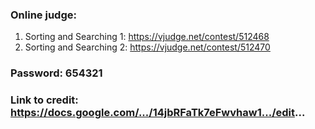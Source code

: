 ### Online judge: 
1. Sorting and Searching 1: https://vjudge.net/contest/512468
2. Sorting and Searching 2: https://vjudge.net/contest/512470

### Password: 654321

### Link to credit: https://docs.google.com/.../14jbRFaTk7eFwvhaw1.../edit...
